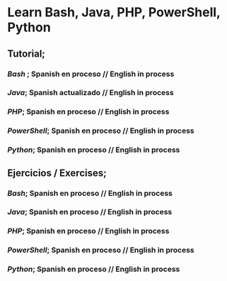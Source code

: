 # Learn Bash, Java, PHP, PowerShell, Python

## Tutorial;

### *Bash* ; Spanish en proceso  // English in process
### *Java*; Spanish actualizado // English in process
### *PHP*; Spanish en proceso  // English in process
### *PowerShell*; Spanish en proceso  // English in process
### *Python*; Spanish en proceso  // English in process

## Ejercicios / Exercises;

### *Bash*; Spanish en proceso  // English in process
### *Java*; Spanish en proceso // English in process
### *PHP*; Spanish en proceso  // English in process
### *PowerShell*; Spanish en proceso  // English in process
### *Python*; Spanish en proceso  // English in process
